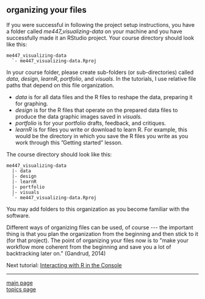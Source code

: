 
organizing your files
---------------------

If you were successful in following the project setup instructions, you have a folder called *me447\_visualizing-data* on your machine and you have successfully made it an RStudio project. Your course directory should look like this:

    me447_visualizing-data
      `- me447_visualizing-data.Rproj

In your course folder, please create sub-folders (or sub-directories) called *data*, *design*, *learnR*, *portfolio*, and *visuals*. In the tutorials, I use relative file paths that depend on this file organization.

-   *data* is for all data files and the R files to reshape the data, preparing it for graphing.
-   *design* is for the R files that operate on the prepared data files to produce the data graphic images saved in *visuals.*
-   *portfolio* is for your portfolio drafts, feedback, and critiques.
-   *learnR* is for files you write or download to learn R. For example, this would be the directory in which you save the R files you write as you work through this ”Getting started” lesson.

The course directory should look like this:

    me447_visualizing-data
      |- data
      |- design 
      |- learnR 
      |- portfolio 
      |- visuals
      `- me447_visualizing-data.Rproj

You may add folders to this organization as you become familiar with the software.

Different ways of organizing files can be used, of course --- the important thing is that you plan the organization from the beginning and then stick to it (for that project). The point of organizing your files now is to "make your workflow more coherent from the beginning and save you a lot of backtracking later on." (Gandrud, 2014)

Next tutorial: [Interacting with R in the Console](cm011_using-console.md)

------------------------------------------------------------------------

[main page](../README.md)<br> [topics page](cm001_org-by-topic.md)
